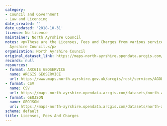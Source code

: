 ```yaml
---
category:
- Council and Government
- Law and Licensing
date_created: ''
date_updated: '2018-10-31'
license: No licence
maintainer: North Ayrshire Council
notes: <p>These are the Licenses, Fees and Charges from various services across North
  Ayrshire Council.</p>
organization: North Ayrshire Council
original_dataset_link: https://maps-north-ayrshire.opendata.arcgis.com/maps/north-ayrshire::licenses-fees-and-charges
records: null
resources:
- format: ARCGIS GEOSERVICE
  name: ARCGIS GEOSERVICE
  url: https://www.maps.north-ayrshire.gov.uk/arcgis/rest/services/AGOL/Open_Data_Portal3/MapServer/28
- format: CSV
  name: CSV
  url: https://maps-north-ayrshire.opendata.arcgis.com/datasets/north-ayrshire::licenses-fees-and-charges.csv?outSR=%7B%22latestWkid%22%3A27700%2C%22wkid%22%3A27700%7D
- format: GEOJSON
  name: GEOJSON
  url: https://maps-north-ayrshire.opendata.arcgis.com/datasets/north-ayrshire::licenses-fees-and-charges.geojson?outSR=%7B%22latestWkid%22%3A27700%2C%22wkid%22%3A27700%7D
schema: default
title: Licenses, Fees And Charges
---
```

